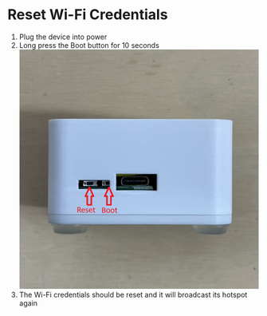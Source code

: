 # Reset Wi-Fi Credentials

1. Plug the device into power
2. Long press the Boot button for 10 seconds  
    ![AIR-1 Boot-Reset Red.png](../assets/air-1-boot-reset-red_1.png)
3. The Wi-Fi credentials should be reset and it will broadcast its hotspot again